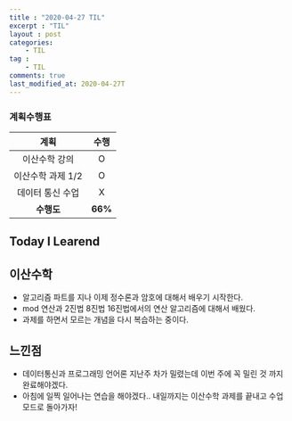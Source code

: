 ```yaml
---
title : "2020-04-27 TIL"
excerpt : "TIL"
layout : post
categories:
    - TIL
tag :
    - TIL
comments: true
last_modified_at: 2020-04-27T
---
```

### 계획수행표

|계획|수행|
|:-:|:-:|
|이산수학 강의|O|
|이산수학 과제 1/2|O|
|데이터 통신 수업|X|
| **수행도** |**66%**|

## Today I Learend
## 이산수학
* 알고리즘 파트를 지나 이제 정수론과 암호에 대해서 배우기 시작한다.
* mod 연산과 2진법 8진법 16진법에서의 연산 알고리즘에 대해서 배웠다.
* 과제를 하면서 모르는 개념을 다시 복습하는 중이다.

## 느낀점
* 데이터통신과 프로그래밍 언어론 지난주 차가 밀렸는데 이번 주에 꼭 밀린 것 까지 완료해야겠다.
* 아침에 일찍 일어나는 연습을 해야겠다.. 내일까지는 이산수학 과제를 끝내고 수업모드로 돌아가자!